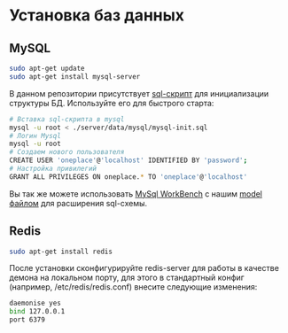 # Установка баз данных

## MySQL

```bash
sudo apt-get update
sudo apt-get install mysql-server
```

В данном репозитории присутствует [sql-скрипт](../../server/data/mysql/mysql-init.sql) для инициализации структуры БД. Используйте его для быстрого старта:

```bash
# Вставка sql-скрипта в mysql
mysql -u root < ./server/data/mysql/mysql-init.sql
# Логин Mysql
mysql -u root
# Создаем нового пользователя
CREATE USER 'oneplace'@'localhost' IDENTIFIED BY 'password';
# Настройка привилегий
GRANT ALL PRIVILEGES ON oneplace.* TO 'oneplace'@'localhost'
```

Вы так же можете использовать [MySql WorkBench](https://www.mysql.com/products/workbench/) с нашим [model файлом](./server/data/mysql/wb-model.mwb) для расширения sql-схемы.

## Redis

```bash
sudo apt-get install redis
```

После установки сконфигурируйте redis-server для работы в качестве демона на локальном порту, для этого в стандартный конфиг (например, /etc/redis/redis.conf) внесите следующие изменения:

```bash
daemonise yes
bind 127.0.0.1
port 6379
```